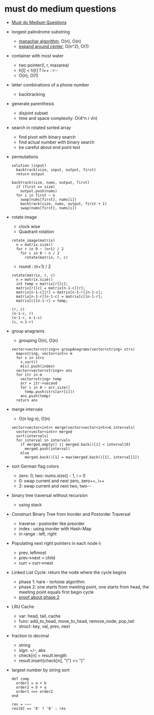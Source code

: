 # must do medium questions
- [Must do Medium Questions](https://leetcode.com/list/xixy4dq7/)

- longest palindrome substring
  - [manachar algorithm](./../practice/manachar_algorithm.cpp), O(n), O(n)
  - [expand around center](./../practice/expand_around_center.rb), O(n^2), O(1)

- container with most water
  - two pointer(l, r, maxarea)
  - h[l] < h[r] ? l++ : r--
  - O(n), O(1)

- letter combinations of a phone number
  - backtracking

- generate parenthesis
  - disjoint subset
  - time and space complexity: O(4^n / √n)

- search in rotated sorted array
  - find pivot with binary search
  - find actual number with binary search
  - be careful about end point test

- permutations
  ```
  solution (input)
    backtrack(size, input, output, first)
    return output

  backtrack(size, nums, output, first)
    if (first == size)
      output.push(nums)
    for i in first ~ n
      swap(nums[first], nums[i])
      backtrack(size, nums, output, first + 1)
      swap(nums[first], nums[i])
  ```

- rotate image
  - clock wise
  - Quadrant rotation
  ```
  rotate_image(matrix)
    n = matrix.size()
    for r in 0 ~ (n+1) / 2
      for c in 0 ~ n / 2
        rotate(matrix, r, c)
  ```
  - round : (n+1) / 2
  ```
  rotate(matrix, r, c)
    n = matrix.size()
    int temp = matrix[r][c];
    matrix[r][c] = matrix[n-1-c][r];
    matrix[n-1-c][r] = matrix[n-1-r][n-1-c];
    matrix[n-1-r][n-1-c] = matrix[c][n-1-r];
    matrix[c][n-1-r] = temp;
  ```
  ```
  (r, c)
  (n-1-c, r)
  (n-1-r, n-1-c)
  (c, n-1-r)
  ```

- group anagrams
  - grouping O(n), O(n)
  ```
  vector<vector<string>> groupAnagrams(vector<string> strs)
    map<string, vector<int>> m
    for s in strs
      s.sort()
      m[s].push(index)
    vector<vector<string>> ans
    for itr in m
      vector<string> temp
      arr = itr->second
      for i in 0 ~ arr.size()
        temp.push(strs[arr[i]])
      ans.push(temp)
    return ans
  ```

- merge intervals
  - O(n log n), O(n)
  ```
  vector<vector<int>> merge(vector<vector<int>>& intervals)
    vector<vector<int>> merged
    sort(intervals)
    for interval in intervals
      if merged.empty() || merged.back()[1] < interval[0]
        merged.push(interval)
      else
        merged.back()[1] = max(merged.back()[1], interval[1])
  ```

- sort German flag colors
  - zero: 0, two: nums.size() - 1, i = 0
  - 0: swap current and next zero, zero++, i++
  - 2: swap current and next two, two--

- binary tree traversal without recursion
  - using stack

- Construct Binary Tree from Inorder and Postorder Traversal
  - traverse : postorder like preorder
  - index : using inorder with Hash-Map
  - in range : left, right

- Populating next right pointers in each node ii
  - prev, leftmost
  - prev->next = child
  - curr = curr->next

- Linked List Cycle: return the node where the cycle begins
  - phase 1: hare - tortoise algorithm
  - phase 2: one starts from meeting point, one starts from head, the meeting point equals first begin cycle
  - [proof about phase 2](./../practice/proof_of_cycle_begin.txt)

- LRU Cache
  - var: head, tail, cache
  - func: add_to_head, move_to_head, remove_node, pop_tail
  - struct: key, val, prev, next

- fraction to decimal
  - string
  - sign: +/-, abs
  - check[n] = result.length
  - result.insert(check[n], "(") << ")"

- largest number by string sort
  ```
  def comp
    order1 = a + b
    order2 = b + a
    order1 <=> order2
  end

  res = ~~~
  res[0] == '0' ? '0' : res
  ```
